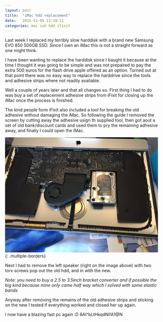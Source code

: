 ```yaml
---
layout: post
title:  "iMac hdd replacement"
date:   2015-11-05 13:18:11
categories: mac ssh hdd ifixit
---
```


Last week I replaced my terribly slow harddisk with a brand new Samsung EVO 850 500GB SSD.
Since I own an iMac this is not a straight forward as one might think.

I have been wanting to replace the harddisk since I baught it because at the time I thought it was going to be simple and was not prepaired to pay the extra 500 euros for the flash drive apple offered as an option.
Turned out at that point there was no easy way to replace the harddrive since the tools and adhesive strips where not readily available.

Well a couple of years later and that all changes so. First thing I had to do was buy a set of replacement adhesive strips from iFixit for closing up the iMac once the process is finished.

The kind people form iFixit also included a tool for breaking the old adhesive without damaging the iMac.
So following the guide I removed the screen by cutting away the adhesive usign th supplied tool, then got aout a set of old bank/discount cards and used them to pry the remaining adhesive away, and finally I could open the iMac.

![opened imac](/images/opened_imac.jpg){: .multiple-borders}

Next I had to remove the left speaker (right on the image above) with two torx screws pop out the old hdd, and in with the new.

*Note: you need to buy a 2.5 to 3.5inch bracket converter and if possible the big kind because mine only came half way which I solved with some elastic bands*

Anyway after removing the remains of the old adhesive strips and sticking on the new I tested if everything worked and closed her up again.

I now have a blazing fast pc again :D
8AI^bLtHkqdNI!A1@N
